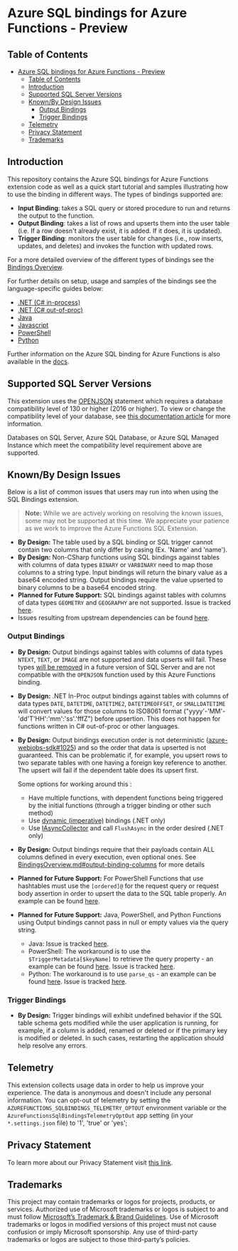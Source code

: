 # Azure SQL bindings for Azure Functions - Preview

## Table of Contents

- [Azure SQL bindings for Azure Functions - Preview](#azure-sql-bindings-for-azure-functions---preview)
  - [Table of Contents](#table-of-contents)
  - [Introduction](#introduction)
  - [Supported SQL Server Versions](#supported-sql-server-versions)
  - [Known/By Design Issues](#knownby-design-issues)
    - [Output Bindings](#output-bindings)
    - [Trigger Bindings](#trigger-bindings)
  - [Telemetry](#telemetry)
  - [Privacy Statement](#privacy-statement)
  - [Trademarks](#trademarks)

## Introduction

This repository contains the Azure SQL bindings for Azure Functions extension code as well as a quick start tutorial and samples illustrating how to use the binding in different ways. The types of bindings supported are:

- **Input Binding**: takes a SQL query or stored procedure to run and returns the output to the function.
- **Output Binding**: takes a list of rows and upserts them into the user table (i.e. If a row doesn't already exist, it is added. If it does, it is updated).
- **Trigger Binding**: monitors the user table for changes (i.e., row inserts, updates, and deletes) and invokes the function with updated rows.

For a more detailed overview of the different types of bindings see the [Bindings Overview](https://github.com/Azure/azure-functions-sql-extension/blob/main/docs/BindingsOverview.md).

For further details on setup, usage and samples of the bindings see the language-specific guides below:

- [.NET (C# in-process)](https://github.com/Azure/azure-functions-sql-extension/blob/main/docs/SetupGuide_Dotnet.md)
- [.NET (C# out-of-proc)](https://github.com/Azure/azure-functions-sql-extension/blob/main/docs/SetupGuide_DotnetOutOfProc.md)
- [Java](https://github.com/Azure/azure-functions-sql-extension/blob/main/docs/SetupGuide_Java.md)
- [Javascript](https://github.com/Azure/azure-functions-sql-extension/blob/main/docs/SetupGuide_Javascript.md)
- [PowerShell](https://github.com/Azure/azure-functions-sql-extension/blob/main/docs/SetupGuide_PowerShell.md)
- [Python](https://github.com/Azure/azure-functions-sql-extension/blob/main/docs/SetupGuide_Python.md)

Further information on the Azure SQL binding for Azure Functions is also available in the [docs](https://aka.ms/sqlbindings).

## Supported SQL Server Versions

This extension uses the [OPENJSON](https://learn.microsoft.com/sql/t-sql/functions/openjson-transact-sql) statement which requires a database compatibility level of 130 or higher (2016 or higher). To view or change the compatibility level of your database, see [this documentation article](https://learn.microsoft.com/sql/relational-databases/databases/view-or-change-the-compatibility-level-of-a-database) for more information.

Databases on SQL Server, Azure SQL Database, or Azure SQL Managed Instance which meet the compatibility level requirement above are supported.

## Known/By Design Issues

Below is a list of common issues that users may run into when using the SQL Bindings extension.

> **Note:** While we are actively working on resolving the known issues, some may not be supported at this time. We appreciate your patience as we work to improve the Azure Functions SQL Extension.

- **By Design:** The table used by a SQL binding or SQL trigger cannot contain two columns that only differ by casing (Ex. 'Name' and 'name').
- **By Design:** Non-CSharp functions using SQL bindings against tables with columns of data types `BINARY` or `VARBINARY` need to map those columns to a string type. Input bindings will return the binary value as a base64 encoded string. Output bindings require the value upserted to binary columns to be a base64 encoded string.
- **Planned for Future Support:** SQL bindings against tables with columns of data types `GEOMETRY` and `GEOGRAPHY` are not supported. Issue is tracked [here](https://github.com/Azure/azure-functions-sql-extension/issues/654).
- Issues resulting from upstream dependencies can be found [here](https://github.com/Azure/azure-functions-sql-extension/issues?q=is%3Aopen+is%3Aissue+label%3Aupstream).

### Output Bindings

- **By Design:** Output bindings against tables with columns of data types `NTEXT`, `TEXT`, or `IMAGE` are not supported and data upserts will fail. These types [will be removed](https://docs.microsoft.com/sql/t-sql/data-types/ntext-text-and-image-transact-sql) in a future version of SQL Server and are not compatible with the `OPENJSON` function used by this Azure Functions binding.
- **By Design:** .NET In-Proc output bindings against tables with columns of data types `DATE`, `DATETIME`, `DATETIME2`, `DATETIMEOFFSET`, or `SMALLDATETIME` will convert values for those columns to ISO8061 format ("yyyy'-'MM'-'dd'T'HH':'mm':'ss'.'fffZ") before upsertion. This does not happen for functions written in C# out-of-proc or other languages.
- **By Design:** Output bindings execution order is not deterministic ([azure-webjobs-sdk#1025](https://github.com/Azure/azure-webjobs-sdk/issues/1025)) and so the order that data is upserted is not guaranteed. This can be problematic if, for example, you upsert rows to two separate tables with one having a foreign key reference to another. The upsert will fail if the dependent table does its upsert first.

    Some options for working around this :
  - Have multiple functions, with dependent functions being triggered by the initial functions (through a trigger binding or other such method)
  - Use [dynamic (imperative)](https://learn.microsoft.com/azure/azure-functions/functions-bindings-expressions-patterns#binding-at-runtime) bindings (.NET only)
  - Use [IAsyncCollector](https://learn.microsoft.com/azure/azure-functions/functions-dotnet-class-library?tabs=v2%2Ccmd#writing-multiple-output-values) and call `FlushAsync` in the order desired (.NET only)
- **By Design:** Output bindings require that their payloads contain ALL columns defined in every execution, even optional ones. See [BindingsOverview.md#output-binding-columns](https://github.com/Azure/azure-functions-sql-extension/blob/main/docs/BindingsOverview.md#output-binding-columns) for more details
- **Planned for Future Support:** For PowerShell Functions that use hashtables must use the `[ordered]@` for the request query or request body assertion in order to upsert the data to the SQL table properly. An example can be found [here](https://github.com/Azure/azure-functions-sql-extension/blob/main/samples/samples-powershell/AddProductsWithIdentityColumnArray/run.ps1).
- **Planned for Future Support:** Java, PowerShell, and Python Functions using Output bindings cannot pass in null or empty values via the query string.
  - Java: Issue is tracked [here](https://github.com/Azure/azure-functions-java-worker/issues/683).
  - PowerShell: The workaround is to use the `$TriggerMetadata[$keyName]` to retrieve the query property - an example can be found [here](https://github.com/Azure/azure-functions-sql-extension/blob/main/samples/samples-powershell/AddProductParams/run.ps1). Issue is tracked [here](https://github.com/Azure/azure-functions-powershell-worker/issues/895).
  - Python: The workaround is to use `parse_qs` - an example can be found [here](https://github.com/Azure/azure-functions-sql-extension/blob/main/samples/samples-python/AddProductParams/__init__.py). Issue is tracked [here](https://github.com/Azure/azure-functions-python-worker/issues/894).

### Trigger Bindings

- **By Design:** Trigger bindings will exhibit undefined behavior if the SQL table schema gets modified while the user application is running, for example, if a column is added, renamed or deleted or if the primary key is modified or deleted. In such cases, restarting the application should help resolve any errors.

## Telemetry

This extension collects usage data in order to help us improve your experience. The data is anonymous and doesn't include any personal information. You can opt-out of telemetry by setting the `AZUREFUNCTIONS_SQLBINDINGS_TELEMETRY_OPTOUT` environment variable or the `AzureFunctionsSqlBindingsTelemetryOptOut` app setting (in your `*.settings.json` file) to '1', 'true' or 'yes';

## Privacy Statement

To learn more about our Privacy Statement visit [this link](https://go.microsoft.com/fwlink/?LinkID=824704).

## Trademarks

This project may contain trademarks or logos for projects, products, or services. Authorized use of Microsoft trademarks or logos is subject to and must follow [Microsoft’s Trademark & Brand Guidelines](https://www.microsoft.com/legal/intellectualproperty/trademarks/usage/general). Use of Microsoft trademarks or logos in modified versions of this project must not cause confusion or imply Microsoft sponsorship. Any use of third-party trademarks or logos are subject to those third-party’s policies.
